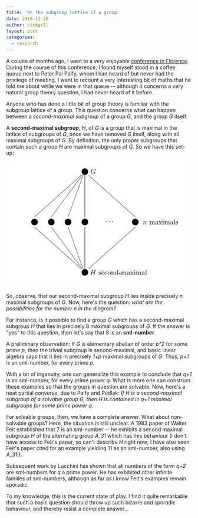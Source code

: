 ```yaml
---
title: 'On the subgroup lattice of a group'
date: 2018-11-20
author: nickgill
layout: post
categories:
  - research
---
```


A couple of months ago, I went to a very enjoyable <a href = "https://groupsinflorence2.wordpress.com/">conference in Florence</a>. During the course of this conference, I found myself stood in a coffee queue next to Peter Pal Palfy, whom I had heard of but never had the privilege of meeting. I want to recount a very interesting bit of maths that he told me about while we were in that queue -- although it concerns a very natural group theory question, I had never heard of it before.

Anyone who has done a little bit of group theory is familiar with the subgroup lattice of a group. This question concerns what can happen between a *second-maximal subgroup* of a group *G*, and the group *G* itself. 

A **second-maximal subgroup**, *H*, of *G* is a group that is maximal in the lattice of subgroups of *G*, once we have removed *G* itself, along with all maximal subgroups of *G*. By definition, the only proper subgroups that contain such a group *H* are maximal subgroups of *G*. So we have this set-up:

![Lattice image](lattice.jpg)

So, observe, that our second-maximal subgroup *H* lies inside precisely *n* maximal subgroups of *G*. Now, here's the question: *what are the possibilities for the number n in the diagram?* 

For instance, is it possible to find a group *G* which has a second-maximal subgroup *H* that lies in precisely 8 maximal subgroups of *G*. If the answer is "yes" to this question, then let's say that 8 is an **sml-number**.

A preliminary observation: If *G* is elementary abelian of order *p^2* for some prime *p*, then the trivial subgroup is second-maximal, and basic linear algebra says that it lies in precisely *1+p* maximal subgroups of *G*. Thus, *p+1* is an sml-number, for every prime *p*.

With a bit of ingenuity, one can generalize this example to conclude that *q+1* is an sml-number, for every prime power *q*. What is more one can construct these examples so that the groups in question are solvable. Now, here's a neat partial converse, due to Palfy and Pudlak: *If H is a second-maximal subgroup of a solvable group G, then H is contained in q+1 maximal subgroups for some prime power q*.

For solvable groups, then, we have a complete answer. What about non-solvable groups? Here, the situation is still unclear. A 1983 paper of Walter Feit established that 7 is an sml-number -- he exhibits a second maximal subgroup *H* of the alternating group *A_31* which has this behaviour (I don't have access to Feit's paper, so can't describe *H* right now; I have also seen Feit's paper cited for an example yielding 11 as an sml-number, also using *A_31*!).

Subsequent work by Lucchini has shown that all numbers of the form *q+2* are sml-numbers for *q* a prime power. He has exhibited other infinite families of sml-numbers, although as far as I know Feit's examples remain sporadic.

To my knowledge, this is the current state of play. I find it quite remarkable that such a basic question should throw up such bizarre and sporadic behaviour, and thereby resist a complete answer...




